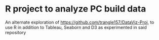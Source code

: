 # R project to analyze PC build data

An alternate exploration of https://github.com/trangle157/DataViz-Proj, to use R in addition to Tableau, Seaborn and D3 as experimented in said repository
